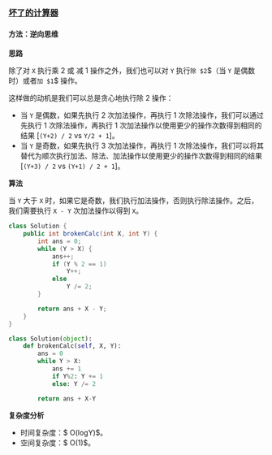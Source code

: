### [坏了的计算器](https://leetcode.cn/problems/broken-calculator/solutions/3609/pi-liao-de-ji-suan-qi-by-leetcode/?envType=problem-list-v2&envId=tBJHVASZ)

#### 方法：逆向思维

**思路**

除了对 `X` 执行乘 $2$ 或 减 $1$ 操作之外，我们也可以对 `Y` 执行`除 $2`$（当 `Y` 是偶数时）或者`加 $1`$ 操作。

这样做的动机是我们可以总是贪心地执行除 $2$ 操作：

- 当 `Y` 是偶数，如果先执行 $2$ 次加法操作，再执行 $1$ 次除法操作，我们可以通过先执行 $1$ 次除法操作，再执行 $1$ 次加法操作以使用更少的操作次数得到相同的结果 [`(Y+2) / 2` vs `Y/2 + 1`]。
- 当 `Y` 是奇数，如果先执行 $3$ 次加法操作，再执行 $1$ 次除法操作，我们可以将其替代为顺次执行加法、除法、加法操作以使用更少的操作次数得到相同的结果 [`(Y+3) / 2` vs `(Y+1) / 2 + 1`]。

**算法**

当 `Y` 大于 `X` 时，如果它是奇数，我们执行加法操作，否则执行除法操作。之后，我们需要执行 `X - Y` 次加法操作以得到 `X`。

```Java
class Solution {
    public int brokenCalc(int X, int Y) {
        int ans = 0;
        while (Y > X) {
            ans++;
            if (Y % 2 == 1)
                Y++;
            else
                Y /= 2;
        }

        return ans + X - Y;
    }
}
```

```Python
class Solution(object):
    def brokenCalc(self, X, Y):
        ans = 0
        while Y > X:
            ans += 1
            if Y%2: Y += 1
            else: Y /= 2

        return ans + X-Y
```

**复杂度分析**

- 时间复杂度：$ O(logY)$。
- 空间复杂度：$ O(1)$。
